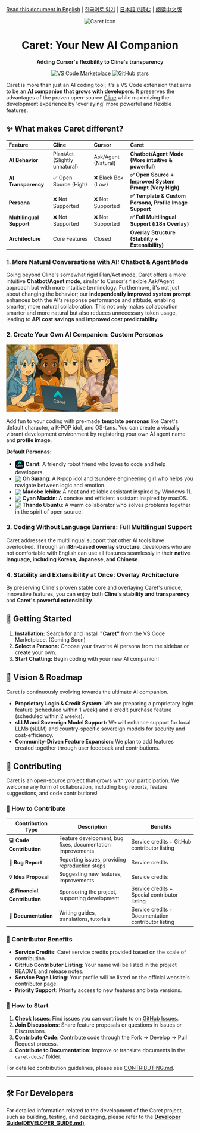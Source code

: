 [Read this document in English](./README.md) | [한국어로 읽기](./README.ko.md) | [日本語で読む](./README.ja.md) | [阅读中文版](./README.zh-cn.md)

<div align="center">
  <img src="caret-assets/icons/icon.png" alt="Caret icon" width="128">
  <h1>Caret: Your New AI Companion</h1>
  <p><strong>Adding Cursor's flexibility to Cline's transparency</strong></p>
  <p>
    <a href="https://marketplace.visualstudio.com/items?itemName=caret-team.caret">
      <img src="https://img.shields.io/visual-studio-marketplace/v/caret-team.caret.svg?color=blue&label=VS%20Code%20Marketplace" alt="VS Code Marketplace">
    </a>
    <a href="https://github.com/aicoding-caret/caret">
      <img src="https://img.shields.io/github/stars/aicoding-caret/caret.svg?style=social&label=Star" alt="GitHub stars">
    </a>
  </p>
</div>

Caret is more than just an AI coding tool; it's a VS Code extension that aims to be an **AI companion that grows with developers**. It preserves the advantages of the proven open-source [Cline](https://github.com/cline/cline) while maximizing the development experience by 'overlaying' more powerful and flexible features.

## ✨ What makes Caret different?

| Feature | Cline | Cursor | **Caret** |
| :--- | :--- | :--- | :--- |
| **AI Behavior** | Plan/Act (Slightly unnatural) | Ask/Agent (Natural) | **Chatbot/Agent Mode (More intuitive & powerful)** |
| **AI Transparency** | ✅ Open Source (High) | ❌ Black Box (Low) | **✅ Open Source + Improved System Prompt (Very High)** |
| **Persona** | ❌ Not Supported | ❌ Not Supported | **✅ Template & Custom Persona, Profile Image Support** |
| **Multilingual Support** | ❌ Not Supported | ❌ Not Supported | **✅ Full Multilingual Support (i18n Overlay)** |
| **Architecture** | Core Features | Closed | **Overlay Structure (Stability + Extensibility)** |

### 1. More Natural Conversations with AI: Chatbot & Agent Mode
Going beyond Cline's somewhat rigid Plan/Act mode, Caret offers a more intuitive **Chatbot/Agent mode**, similar to Cursor's flexible Ask/Agent approach but with more intuitive terminology. Furthermore, it's not just about changing the behavior; our **independently improved system prompt** enhances both the AI's response performance and attitude, enabling smarter, more natural collaboration. This not only makes collaboration smarter and more natural but also reduces unnecessary token usage, leading to **API cost savings** and **improved cost predictability**.

### 2. Create Your Own AI Companion: Custom Personas
<img src="caret-assets/template_characters/caret_illust.png" alt="Caret Persona Illustration" width="300"/>

Add fun to your coding with pre-made **template personas** like Caret's default character, a K-POP idol, and OS-tans. You can create a visually vibrant development environment by registering your own AI agent name and **profile image**.

**Default Personas:**
*   <img src="caret-assets/template_characters/caret.png" width="24" align="center"/> **Caret**: A friendly robot friend who loves to code and help developers.
*   <img src="caret-assets/template_characters/sarang.png" width="24" align="center"/> **Oh Sarang**: A K-pop idol and tsundere engineering girl who helps you navigate between logic and emotion.
*   <img src="caret-assets/template_characters/ichika.png" width="24" align="center"/> **Madobe Ichika**: A neat and reliable assistant inspired by Windows 11.
*   <img src="caret-assets/template_characters/cyan.png" width="24" align="center"/> **Cyan Mackin**: A concise and efficient assistant inspired by macOS.
*   <img src="caret-assets/template_characters/ubuntu.png" width="24" align="center"/> **Thando Ubuntu**: A warm collaborator who solves problems together in the spirit of open source.

### 3. Coding Without Language Barriers: Full Multilingual Support
Caret addresses the multilingual support that other AI tools have overlooked. Through an **i18n-based overlay structure**, developers who are not comfortable with English can use all features seamlessly in their **native language, including Korean, Japanese, and Chinese**.

### 4. Stability and Extensibility at Once: Overlay Architecture
By preserving Cline's proven stable core and overlaying Caret's unique, innovative features, you can enjoy both **Cline's stability and transparency** and **Caret's powerful extensibility**.

## 🚀 Getting Started

1.  **Installation:** Search for and install **"Caret"** from the VS Code Marketplace. (Coming Soon)
2.  **Select a Persona:** Choose your favorite AI persona from the sidebar or create your own.
3.  **Start Chatting:** Begin coding with your new AI companion!

## 🔮 Vision & Roadmap

Caret is continuously evolving towards the ultimate AI companion.

*   **Proprietary Login & Credit System:** We are preparing a proprietary login feature (scheduled within 1 week) and a credit purchase feature (scheduled within 2 weeks).
*   **sLLM and Sovereign Model Support:** We will enhance support for local LLMs (sLLM) and country-specific sovereign models for security and cost-efficiency.
*   **Community-Driven Feature Expansion:** We plan to add features created together through user feedback and contributions.

## 🤝 Contributing

Caret is an open-source project that grows with your participation. We welcome any form of collaboration, including bug reports, feature suggestions, and code contributions!

### 🌟 How to Contribute

| Contribution Type | Description | Benefits |
|---|---|---|
| **💻 Code Contribution** | Feature development, bug fixes, documentation improvements | Service credits + GitHub contributor listing |
| **🐛 Bug Report** | Reporting issues, providing reproduction steps | Service credits |
| **💡 Idea Proposal** | Suggesting new features, improvements | Service credits |
| **💰 Financial Contribution** | Sponsoring the project, supporting development | Service credits + Special contributor listing |
| **📖 Documentation** | Writing guides, translations, tutorials | Service credits + Documentation contributor listing |

### 🎁 Contributor Benefits

- **Service Credits**: Caret service credits provided based on the scale of contribution.
- **GitHub Contributor Listing**: Your name will be listed in the project README and release notes.
- **Service Page Listing**: Your profile will be listed on the official website's contributor page.
- **Priority Support**: Priority access to new features and beta versions.

### 🚀 How to Start

1. **Check Issues**: Find issues you can contribute to on [GitHub Issues](https://github.com/aicoding-caret/caret/issues).
2. **Join Discussions**: Share feature proposals or questions in Issues or Discussions.
3. **Contribute Code**: Contribute code through the Fork → Develop → Pull Request process.
4. **Contribute to Documentation**: Improve or translate documents in the `caret-docs/` folder.

For detailed contribution guidelines, please see [CONTRIBUTING.md](./CONTRIBUTING.md).

---

## 🛠️ For Developers

For detailed information related to the development of the Caret project, such as building, testing, and packaging, please refer to the **[Developer Guide(DEVELOPER_GUIDE.md)](./DEVELOPER_GUIDE.md)**.
